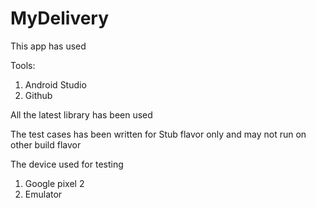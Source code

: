 # MyDelivery

This app has used

Tools:
1. Android Studio
2. Github

All the latest library has been used

The test cases has been written for Stub flavor only and
may not run on other build flavor

The device used for testing
1. Google pixel 2
2. Emulator

